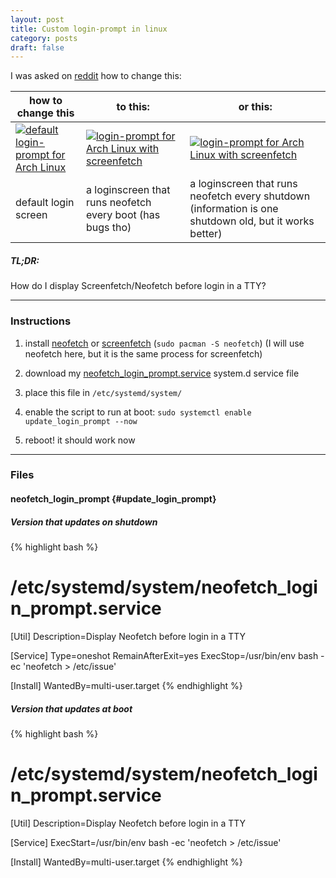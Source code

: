 ```yaml
---
layout: post
title: Custom login-prompt in linux
category: posts
draft: false
---
```


I was asked on [reddit](https://www.reddit.com/r/archlinux/comments/fc4vqs/removing_lightdm/) how to change this:

| how to change this | to this: | or this: |
|--------------------|----------|----------|
| [![default login-prompt for Arch Linux](https://i.imgur.com/lmKNzQn.png)](https://i.imgur.com/lmKNzQn.png) | [![login-prompt for Arch Linux with screenfetch](https://i.imgur.com/3BCKr8A.png)](https://i.imgur.com/3BCKr8A.png) | [![login-prompt for Arch Linux with screenfetch](https://i.imgur.com/bXuArnx.png)](https://i.imgur.com/bXuArnx.png) |
| default login screen | a loginscreen that runs neofetch every boot (has bugs tho) | a loginscreen that runs neofetch every shutdown (information is one shutdown old, but it works better)

##### TL;DR:

How do I display Screenfetch/Neofetch before login in a TTY?

---

### Instructions

1. install [neofetch](https://github.com/dylanaraps/neofetch) or [screenfetch](https://github.com/KittyKatt/screenFetch) (`sudo pacman -S neofetch`) (I will use neofetch here, but it is the same process for screenfetch)

2. download my [neofetch_login_prompt.service](#update_login_prompt) system.d service file

3. place this file in `/etc/systemd/system/`

4. enable the script to run at boot: `sudo systemctl enable update_login_prompt --now`

5. reboot! it should work now

---

### Files

#### neofetch_login_prompt {#update_login_prompt}

##### Version that updates on shutdown

{% highlight bash %}
# /etc/systemd/system/neofetch_login_prompt.service
[Util]
Description=Display Neofetch before login in a TTY

[Service]
Type=oneshot
RemainAfterExit=yes
ExecStop=/usr/bin/env bash -ec 'neofetch > /etc/issue'

[Install]
WantedBy=multi-user.target
{% endhighlight %}

##### Version that updates at boot

{% highlight bash %}
# /etc/systemd/system/neofetch_login_prompt.service
[Util]
Description=Display Neofetch before login in a TTY

[Service]
ExecStart=/usr/bin/env bash -ec 'neofetch > /etc/issue'

[Install]
WantedBy=multi-user.target
{% endhighlight %}

